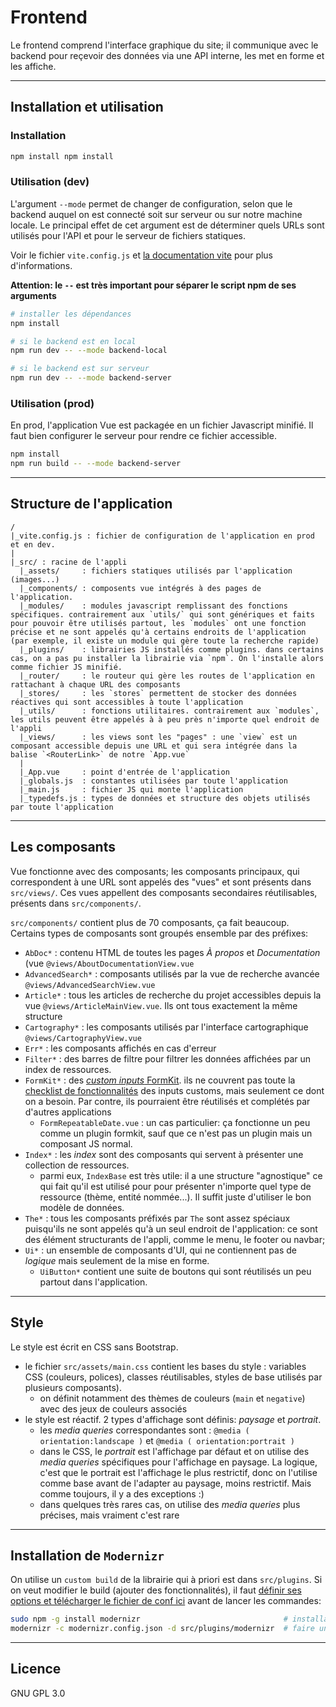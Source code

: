 # Frontend

Le frontend comprend l'interface graphique du site; il communique avec le backend pour reçevoir des données
via une API interne, les met en forme et les affiche.

---

## Installation et utilisation

### Installation

```bash
npm install npm install
```

### Utilisation (dev)

L'argument `--mode` permet de changer de configuration, selon que le
backend auquel on est connecté soit sur serveur ou sur notre machine locale.
Le principal effet de cet argument est de déterminer quels URLs sont utilisés
pour l'API et pour le serveur de fichiers statiques.

Voir le fichier `vite.config.js` et [la documentation vite](https://vitejs.dev/config/#conditional-config)
pour plus d'informations.

**Attention: le `--` est très important pour séparer le script npm de ses arguments**

```bash
# installer les dépendances
npm install

# si le backend est en local
npm run dev -- --mode backend-local

# si le backend est sur serveur
npm run dev -- --mode backend-server
```

### Utilisation (prod)

En prod, l'application Vue est packagée en un fichier Javascript minifié. Il faut bien 
configurer le serveur pour rendre ce fichier accessible.

```bash
npm install
npm run build -- --mode backend-server
```

---

## Structure de l'application

```
/
|_vite.config.js : fichier de configuration de l'application en prod et en dev.
|
|_src/ : racine de l'appli
  |_assets/     : fichiers statiques utilisés par l'application (images...)
  |_components/ : composents vue intégrés à des pages de l'application.  
  |_modules/    : modules javascript remplissant des fonctions spécifiques. contrairement aux `utils/` qui sont génériques et faits pour pouvoir être utilisés partout, les `modules` ont une fonction précise et ne sont appelés qu'à certains endroits de l'application (par exemple, il existe un module qui gère toute la recherche rapide)
  |_plugins/    : librairies JS installés comme plugins. dans certains cas, on a pas pu installer la librairie via `npm`. On l'installe alors comme fichier JS minifié.
  |_router/     : le routeur qui gère les routes de l'application en rattachant à chaque URL des composants
  |_stores/     : les `stores` permettent de stocker des données réactives qui sont accessibles à toute l'application
  |_utils/      : fonctions utilitaires. contrairement aux `modules`, les utils peuvent être appelés à à peu près n'importe quel endroit de l'appli
  |_views/      : les views sont les "pages" : une `view` est un composant accessible depuis une URL et qui sera intégrée dans la balise `<RouterLink>` de notre `App.vue`
  |
  |_App.vue     : point d'entrée de l'application
  |_globals.js  : constantes utilisées par toute l'application
  |_main.js     : fichier JS qui monte l'application
  |_typedefs.js : types de données et structure des objets utilisés par toute l'application
```

---

## Les composants

Vue fonctionne avec des composants; les composants principaux, qui correspondent à une URL sont appelés des "vues" et sont présents dans `src/views/`. Ces vues appellent des composants secondaires réutilisables, présents dans `src/components/`.

`src/components/` contient plus de 70 composants, ça fait beaucoup. Certains types de composants sont groupés ensemble par des préfixes: 

- `AbDoc*` : contenu HTML de toutes les pages *À propos* et *Documentation* (vue `@views/AboutDocumentationView.vue`
- `AdvancedSearch*` : composants utilisés par la vue de recherche avancée `@views/AdvancedSearchView.vue`
- `Article*` : tous les articles de recherche du projet accessibles depuis la vue `@views/ArticleMainView.vue`. Ils ont tous exactement la même structure
- `Cartography*` : les composants utilisés par l'interface cartographique `@views/CartographyView.vue`
- `Err*` : les composants affichés en cas d'erreur
- `Filter*` : des barres de filtre pour filtrer les données affichées par un index de ressources.
- `FormKit*` : des [*custom inputs* FormKit](https://formkit.com/essentials/custom-inputs). ils ne couvrent pas toute la [checklist de fonctionnalités](https://formkit.com/essentials/custom-inputs) des inputs customs, mais seulement ce dont on a besoin. Par contre, ils pourraient être réutilisés et complétés par d'autres applications
  - `FormRepeatableDate.vue` : un cas particulier: ça fonctionne un peu comme un plugin formkit, sauf que ce n'est pas un plugin mais un composant JS normal.
- `Index*` : les *index* sont des composants qui servent à présenter une collection de ressources. 
  - parmi eux, `IndexBase` est très utile: il a une structure "agnostique" ce qui fait qu'il est utilisé pour pour présenter n'importe quel type de ressource (thème, entité nommée...). Il suffit juste d'utiliser le bon modèle de données.
- `The*` : tous les composants préfixés par `The` sont assez spéciaux puisqu'ils ne sont appelés qu'à un seul endroit de l'application: ce sont des élément structurants de l'appli, comme le menu, le footer ou navbar;
- `Ui*` : un ensemble de composants d'UI, qui ne contiennent pas de *logique* mais seulement de la mise en forme.
  - `UiButton*` contient une suite de boutons qui sont réutilisés un peu partout dans l'application.

---

## Style

Le style est écrit en CSS sans Bootstrap. 
- le fichier `src/assets/main.css` contient les bases du style : variables CSS (couleurs, polices), classes 
  réutilisables, styles de base utilisés par plusieurs composants).
  - on définit notamment des thèmes de couleurs (`main` et `negative`) avec des jeux de couleurs associés
- le style est réactif. 2 types d'affichage sont définis: *paysage* et *portrait*.
  - les *media queries* correspondantes sont :  `@media ( orientation:landscape )` et `@media ( orientation:portrait )`
  - dans le CSS, le *portrait* est l'affichage par défaut et on utilise des *media queries* spécifiques
    pour l'affichage en paysage. La logique, c'est que le portrait est l'affichage le plus restrictif, donc
    on l'utilise comme base avant de l'adapter au paysage, moins restrictif. Mais comme toujours, il y 
    a des exceptions :)
  - dans quelques très rares cas, on utilise des *media queries* plus précises, mais vraiment c'est rare

---

## Installation de `Modernizr`

On utilise un `custom build` de la librairie qui à priori est dans `src/plugins`. 
Si on veut modifier le build (ajouter des fonctionnalités), il faut 
[définir ses options et télécharger le fichier de conf ici](https://modernizr.com/download?setclasses)
avant de lancer les commandes:

```bash
sudo npm -g install modernizr                                # installation globale de modernizr
modernizr -c modernizr.config.json -d src/plugins/modernizr  # faire un build à partir de la config `modernizr.config.json`
```

---

## Licence

GNU GPL 3.0
